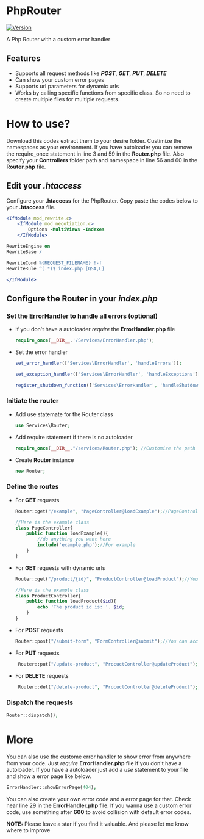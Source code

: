 # PhpRouter
[![Version](https://img.shields.io/badge/version-1.0.1-blue.svg)](https://github.com/rionislam/PhpRouter/releases/tag/v1.0.1)

A Php Router with a custom error handler

## Features

- Supports all request methods like **_POST_**, **_GET_**, **_PUT_**, **_DELETE_**
- Can show your custom error pages
- Supports url parameters for dynamic urls
- Works by calling specific functions from specific class. So no need to create multiple files for multiple requests.

# How to use?

Download this codes extract them to your desire folder. Custimize the namespaces as your environment. If you have autoloader you can remove the require_once statement in line 3 and 59 in the **Router.php** file. Also specify your **Controllers** folder path and namespace in line 56 and 60 in the **Router.php** file.

## Edit your _.htaccess_

Configure your **.htaccess** for the PhpRouter. Copy paste the codes below to your **.htaccess** file.

```apache
<IfModule mod_rewrite.c>
    <IfModule mod_negotiation.c>
        Options -MultiViews -Indexes
    </IfModule>

RewriteEngine on
RewriteBase /

RewriteCond %{REQUEST_FILENAME} !-f
RewriteRule ^(.*)$ index.php [QSA,L]

</IfModule>
```

## Configure the Router in your _index.php_

### Set the ErrorHandler to handle all errors (optional)

- If you don't have a autoloader *require* the **ErrorHandler.php** file

    ```php
    require_once(__DIR__.'/Services/ErrorHandler.php');
    ```

- Set the error handler
    ```php
    set_error_handler(['Services\ErrorHandler', 'handleErrors']);

    set_exception_handler(['Services\ErrorHandler', 'handleExceptions']);

    register_shutdown_function(['Services\ErrorHandler', 'handleShutdown']);
    ```

### Initiate the router

- Add use statemate for the Router class
    ```php
    use Services\Router;
    ```
- Add require statement if there is no autoloader
    ```php
    require_once(__DIR__."/services/Router.php"); //Customize the path as your file structure
    ```
- Create **Router** instance
    ```php
    new Router;
    ```
    


### Define the routes

- For **GET** requests
    ```php
    Router::get("/example", "PageController@loadExample");//PageController is a class and the loadExample is a function inside that
    ```

    ```php
    //Here is the example class
    class PageController{
        public function loadExample(){
            //do anything you want here
            include('example.php');//For example
        }
    }
    ```
- For **GET** requests with dynamic urls
    ```php
    Router::get("/product/{id}", "ProductController@loadProduct");//You can directly access the id in the loadProduct function as the code below
    ```

    ```php
    //Here is the example class
    class ProductController{
        public function loadProduct($id){
            echo 'The product id is: '. $id;
        }
    }
    ```

- For **POST** requests
    ```php
    Router::post("/submit-form", "FormController@submit");//You can access the POST data inside the submit function normally
    ```

- For **PUT** requests
    ```php
     Router::put("/update-product", "ProcuctController@updateProduct");//You can access the PUT data inside the submit function from the php input
    ```
- For **DELETE** requests
    ```php
     Router::del("/delete-product", "ProcuctController@deleteProduct");//You can access the DELETE data inside the submit function from the php input
    ```

### Dispatch the requests

```php
Router::dispatch();
```

# More
You can also use the custome error handler to show error from anywhere from your code. Just *require*
**ErrorHandler.php** file if you don't have a autoloader. If you have a autoloader just add a *use* statement to your file and show a error page like below.

```php
ErrorHandler::showErrorPage(404);
```

You can also create your own error code and a error page for that. Check near line 29 in the **ErrorHandler.php** file. If you wanna use a custom error code, use something after **600** to avoid collision with default error codes.

**NOTE:** Please leave a star if you find it valuable. And please let me know where to improve
